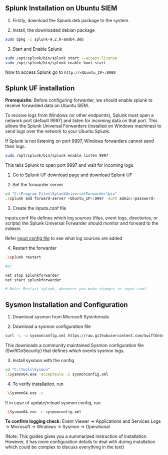 ## Splunk Installation on Ubuntu SIEM

1. Firstly, download the Splunk.deb package to the system.

2. Install, the downloaded debian package
```bash
sudo dpkg -i splunk-9.2.0-amd64.deb
```

3. Start and Enable Splunk
```bash
sudo /opt/splunk/bin/splunk start --accept-license
sudo /opt/splunk/bin/splunk enable boot-start
```
Now to access Splunk go to `http://<Ubuntu_IP>:8000`

## Splunk UF installation

**Prerequisite:** Before configuring forwarder, we should enable splunk to receive forwarded data on Ubuntu SIEM. 

To receive logs from Windows (or other endpoints), Splunk must open a network port (default 9997) and listen for incoming data on that port. This allows the Splunk Universal Forwarders (installed on Windows machines) to send logs over the network to your Ubuntu Splunk. 

If Splunk is not listening on port 9997, Windows forwarders cannot send their logs.

```bash
sudo /opt/splunk/bin/splunk enable listen 9997
```
This tells Splunk to open port 9997 and wait for incoming logs.



1. Go to Splunk UF download page and download Splunk UF

2. Set the forwarder server
```bash
cd "C:\Program Files\SplunkUniversalForwarder\bin"
.\splunk add forward-server <Ubuntu_IP>:9997 -auth admin:<password>
```
3. Create the inputs.conf file

inputs.conf file defines which log sources (files, event logs, directories, or scripts) the Splunk Universal Forwarder should monitor and forward to the indexer.

Refer [input config file](../config/splunk_uf/inputs.conf) to see what log sources are added

4. Restart the forwarder
```bash
.\splunk restart

#or

net stop splunkforwarder
net start splunkforwarder

# Note: Restart splunk, whenever you make changes in input.conf
```

## Sysmon Installation and Configuration

1. Download sysmon from Microsoft Sysinternals

2. Download a sysmon configuration file
```bash
curl -L -o sysmonconfig.xml https://raw.githubusercontent.com/SwiftOnSecurity/sysmon-config/master/sysmonconfig-export.xml
```
This downloads a community maintained Sysmon configuration file (SwiftOnSecurity) that defines which events sysmon logs.

3. Install sysmon with the config
```bash
cd "C:\Tools\Sysmon"
.\Sysmon64.exe -accepteula -i sysmonconfig.xml
```
4. To verify installation, run
```bash
.\Sysmon64.exe -c
```


If in case of update/reload sysmon config, run
```bash
.\Sysmon64.exe -c sysmonconfig.xml
```

**To confirm logging check:** Event Viewer → Applications and Services Logs → Microsoft → Windows → Sysmon → Operational


(Note: This guides gives you a summarized instruction of installation. However, it has more configuration details to deal with during installation which could be complex to discuss everything in the text)
